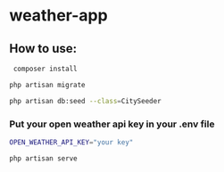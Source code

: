 # weather-app

## How to use:


```bash
 composer install
```
```bash
php artisan migrate
```
```bash
php artisan db:seed --class=CitySeeder
```
### Put your open weather api key in your .env file
```bash
OPEN_WEATHER_API_KEY="your key"
```

```bash
php artisan serve
```

